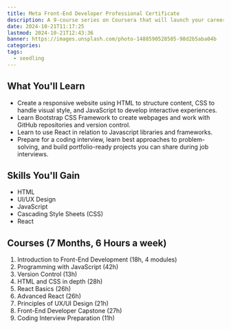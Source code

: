 ```yaml
---
title: Meta Front-End Developer Professional Certificate
description: A 9-course series on Coursera that will launch your career as a front-end developer. Build job-ready skills for an in-demand career and earn a credential from Meta.
date: 2024-10-21T11:17:25
lastmod: 2024-10-21T12:43:36
banner: https://images.unsplash.com/photo-1488590528505-98d2b5aba04b
categories: 
tags:
  - seedling
---
```

## What You'll Learn  
  
- Create a responsive website using HTML to structure content, CSS to handle visual style, and JavaScript to develop interactive experiences.  
- Learn Bootstrap CSS Framework to create webpages and work with GitHub repositories and version control.  
- Learn to use React in relation to Javascript libraries and frameworks.  
- Prepare for a coding interview, learn best approaches to problem-solving, and build portfolio-ready projects you can share during job interviews.  
  
## Skills You'll Gain  
  
- HTML  
- UI/UX Design  
- JavaScript  
- Cascading Style Sheets (CSS)  
- React  
  
## Courses (7 Months, 6 Hours a week)  
  
1. Introduction to Front-End Development (18h, 4 modules)  
2. Programming with JavaScript (42h)  
3. Version Control (13h)  
4. HTML and CSS in depth (28h)  
5. React Basics (26h)  
6. Advanced React (26h)  
7. Principles of UX/UI Design (21h)  
8. Front-End Developer Capstone (27h)  
9. Coding Interview Preparation (11h)  
